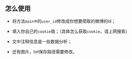 ## 怎么使用

- 将方法`main中`的`user_id`修改成你想要爬取的微博的id；

- 填入你自己的`cookie`值；（具体怎么获取`cookie`，请上网搜索）

- 文中注释信息是一些数据分析；

- 还有图片，txt保存路径需要修改。

  ​